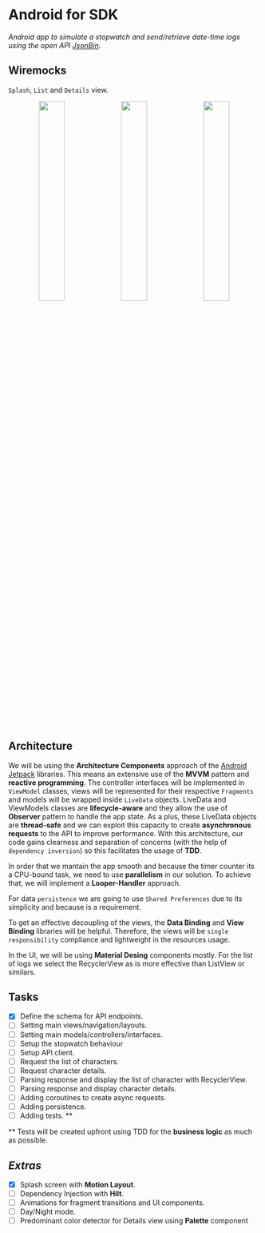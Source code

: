 # **Android for SDK**

*Android app to simulate a stopwatch and send/retrieve date-time logs using the open API [JsonBin](https://jsonbin.io//).*

## Wiremocks

`Splash`, `List` and `Details` view.

<p align="center">
<img src="images/wiremock_splash.jpg" width="32%">
<img src="images/wiremock_list.jpg" width="32%">
<img src="images/wiremock_details.jpg" width="32%">
</p>


## Architecture

We will be using the **Architecture Components** approach of the [Android Jetpack](https://developer.android.com/jetpack/) libraries. This means an extensive use of the **MVVM** pattern and **reactive programming**. The controller interfaces will be implemented in `ViewModel` classes, views will be represented for their respective `Fragments` and models will be wrapped inside `LiveData` objects. LiveData and ViewModels classes are **lifecycle-aware** and they allow the use of **Observer** pattern to handle the app state.  As a plus, these LiveData objects are **thread-safe** and we can exploit this capacity to create **asynchronous requests** to the API to improve performance. With this architecture, our code gains clearness and separation of concerns (with the help of `dependency inversion`) so this facilitates the usage of **TDD**.

In order that we mantain the app smooth and because the timer counter its a CPU-bound task, we need to use **parallelism** in our solution. To achieve that, we will implement a **Looper-Handler** approach. 

For data `persistence` we are going to use `Shared Preferences` due to its simplicity and because is a requirement. 

To get an effective decoupling of the views, the **Data Binding** and **View Binding** libraries will be helpful. Therefore, the views will be `single responsibility` compliance and lightweight in the resources usage.

In the UI, we will be using **Material Desing** components mostly. For the list of logs we select the RecyclerView as is more effective than ListView or similars.

## Tasks

- [X] Define the schema for API endpoints.
- [ ] Setting main views/navigation/layouts.
- [ ] Setting main models/controllers/interfaces.
- [ ] Setup the stopwatch behaviour
- [ ] Setup API client.
- [ ] Request the list of characters.
- [ ] Request character details.
- [ ] Parsing response and display the list of character with RecyclerView.
- [ ] Parsing response and display character details.
- [ ] Adding coroutines to create async requests.
- [ ] Adding persistence.
- [ ] Adding tests. **

** Tests will be created upfront using TDD for the **business logic** as much as possible.

## *Extras*

- [X] Splash screen with **Motion Layout**.
- [ ] Dependency Injection with **Hilt**.
- [ ] Animations for fragment transitions and UI components.
- [ ] Day/Night mode.
- [ ] Predominant color detector for Details view using **Palette** component
